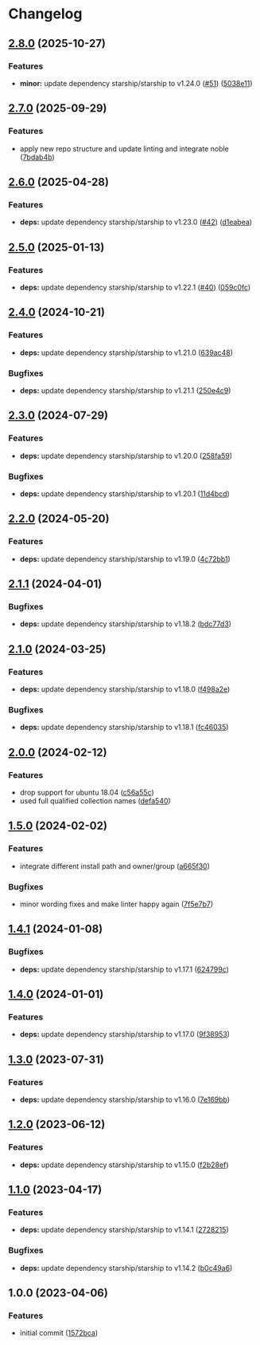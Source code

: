 # Changelog

## [2.8.0](https://github.com/rolehippie/starship/compare/v2.7.0...v2.8.0) (2025-10-27)


### Features

* **minor:** update dependency starship/starship to v1.24.0 ([#51](https://github.com/rolehippie/starship/issues/51)) ([5038e11](https://github.com/rolehippie/starship/commit/5038e1121ff6478c6144fe536e893ce12484af1b))

## [2.7.0](https://github.com/rolehippie/starship/compare/v2.6.0...v2.7.0) (2025-09-29)


### Features

* apply new repo structure and update linting and integrate noble ([7bdab4b](https://github.com/rolehippie/starship/commit/7bdab4b0d512e26f9afe456e522918af8855d41c))

## [2.6.0](https://github.com/rolehippie/starship/compare/v2.5.0...v2.6.0) (2025-04-28)


### Features

* **deps:** update dependency starship/starship to v1.23.0 ([#42](https://github.com/rolehippie/starship/issues/42)) ([d1eabea](https://github.com/rolehippie/starship/commit/d1eabea074e2516d3296f49bad1cfae4795e48a7))

## [2.5.0](https://github.com/rolehippie/starship/compare/v2.4.0...v2.5.0) (2025-01-13)


### Features

* **deps:** update dependency starship/starship to v1.22.1 ([#40](https://github.com/rolehippie/starship/issues/40)) ([059c0fc](https://github.com/rolehippie/starship/commit/059c0fcca4340f49f14115e646bc39597d7600d9))

## [2.4.0](https://github.com/rolehippie/starship/compare/v2.3.0...v2.4.0) (2024-10-21)


### Features

* **deps:** update dependency starship/starship to v1.21.0 ([639ac48](https://github.com/rolehippie/starship/commit/639ac4831b1d614eb21991fde560fb1c1229849c))


### Bugfixes

* **deps:** update dependency starship/starship to v1.21.1 ([250e4c9](https://github.com/rolehippie/starship/commit/250e4c990cbaa225cc3dc4dcccf3e9e12ff1289c))

## [2.3.0](https://github.com/rolehippie/starship/compare/v2.2.0...v2.3.0) (2024-07-29)


### Features

* **deps:** update dependency starship/starship to v1.20.0 ([258fa59](https://github.com/rolehippie/starship/commit/258fa59184ce04f149c2fd70257dffc29cef774a))


### Bugfixes

* **deps:** update dependency starship/starship to v1.20.1 ([11d4bcd](https://github.com/rolehippie/starship/commit/11d4bcd702cdf7db45b8c3881f76d876ea8b8ae8))

## [2.2.0](https://github.com/rolehippie/starship/compare/v2.1.1...v2.2.0) (2024-05-20)


### Features

* **deps:** update dependency starship/starship to v1.19.0 ([4c72bb1](https://github.com/rolehippie/starship/commit/4c72bb12043856fdda63805016d4a528eab5f367))

## [2.1.1](https://github.com/rolehippie/starship/compare/v2.1.0...v2.1.1) (2024-04-01)


### Bugfixes

* **deps:** update dependency starship/starship to v1.18.2 ([bdc77d3](https://github.com/rolehippie/starship/commit/bdc77d34b2f66df9dcd5b85fdbe1ce7b8f28ad3d))

## [2.1.0](https://github.com/rolehippie/starship/compare/v2.0.0...v2.1.0) (2024-03-25)


### Features

* **deps:** update dependency starship/starship to v1.18.0 ([f498a2e](https://github.com/rolehippie/starship/commit/f498a2e336cdce50c75428e4b124222eef1837e1))


### Bugfixes

* **deps:** update dependency starship/starship to v1.18.1 ([fc46035](https://github.com/rolehippie/starship/commit/fc46035626b06a8ea56a19dece8ad215e9d9f7f2))

## [2.0.0](https://github.com/rolehippie/starship/compare/v1.5.0...v2.0.0) (2024-02-12)


### Features

* drop support for ubuntu 18.04 ([c56a55c](https://github.com/rolehippie/starship/commit/c56a55c6d40b75b4d09790e0a4fe94f8fa9df4eb))
* used full qualified collection names ([defa540](https://github.com/rolehippie/starship/commit/defa54039dc31b626c7ec860e165fef35c3f1017))

## [1.5.0](https://github.com/rolehippie/starship/compare/v1.4.1...v1.5.0) (2024-02-02)


### Features

* integrate different install path and owner/group ([a665f30](https://github.com/rolehippie/starship/commit/a665f309863fa4c8fb3239974d9f6c8c3ad46ce5))


### Bugfixes

* minor wording fixes and make linter happy again ([7f5e7b7](https://github.com/rolehippie/starship/commit/7f5e7b713f4409ed6df0ef46ec8355a56c8bedfc))

## [1.4.1](https://github.com/rolehippie/starship/compare/v1.4.0...v1.4.1) (2024-01-08)


### Bugfixes

* **deps:** update dependency starship/starship to v1.17.1 ([624799c](https://github.com/rolehippie/starship/commit/624799c0c4cf614bb1eb9f65aac9fe9b36799775))

## [1.4.0](https://github.com/rolehippie/starship/compare/v1.3.0...v1.4.0) (2024-01-01)


### Features

* **deps:** update dependency starship/starship to v1.17.0 ([9f38953](https://github.com/rolehippie/starship/commit/9f38953d3c588dc2c22094341c7d81eea1e8271b))

## [1.3.0](https://github.com/rolehippie/starship/compare/v1.2.0...v1.3.0) (2023-07-31)


### Features

* **deps:** update dependency starship/starship to v1.16.0 ([7e169bb](https://github.com/rolehippie/starship/commit/7e169bb4f33c437c262dbac218d20e8f342206d3))

## [1.2.0](https://github.com/rolehippie/starship/compare/v1.1.0...v1.2.0) (2023-06-12)


### Features

* **deps:** update dependency starship/starship to v1.15.0 ([f2b28ef](https://github.com/rolehippie/starship/commit/f2b28efe64764e972999a9707b1d9855238c9b7e))

## [1.1.0](https://github.com/rolehippie/starship/compare/v1.0.0...v1.1.0) (2023-04-17)


### Features

* **deps:** update dependency starship/starship to v1.14.1 ([2728215](https://github.com/rolehippie/starship/commit/272821513bf98b07afaf4a896c6a382ff4fcf299))


### Bugfixes

* **deps:** update dependency starship/starship to v1.14.2 ([b0c49a6](https://github.com/rolehippie/starship/commit/b0c49a616e1718f46f390aa0110e7d094e3d0760))

## 1.0.0 (2023-04-06)


### Features

* initial commit ([1572bca](https://github.com/rolehippie/starship/commit/1572bcabca3cf3b5e9d84bdfc4ea85519103d101))
